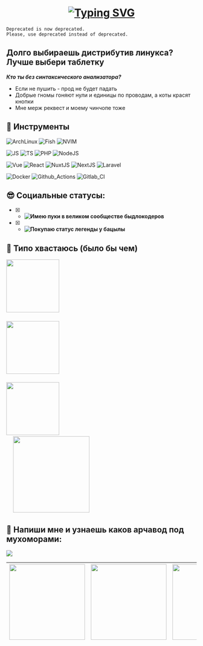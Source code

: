 <div align="center">

 # [![Typing SVG](https://readme-typing-svg.demolab.com?font=JetBrains+Mono&weight=700&size=22&duration=1500&pause=500&color=D9E0EE&background=FFFFFF00&center=true&vCenter=true&multiline=false&random=false&repeat=false&width=435&height=66&lines=btw%2C+i+use+arch)](https://git.io/typing-svg)

</div>

```
Deprecated is now deprecated. 
Please, use deprecated instead of deprecated.
```





## Долго выбираешь дистрибутив линукса? Лучше выбери таблетку

**_Кто ты без синтаксического анализатора?_**

- Если не пушить - прод не будет падать
- Добрые гномы гоняют нули и единицы по проводам, а коты красят кнопки
- Мне мерж реквест и моему чинчопе тоже



## 🔧 Инструменты

![ArchLinux](https://img.shields.io/badge/OS-Arch_Linux-informational?style=for-the-badge&logo=archlinux&logoColor=BD93F9&color=f2e9c2&labelColor=282A36)
![Fish](https://img.shields.io/badge/Shell-Fish-informational?style=for-the-badge&logo=gnu-bash&logoColor=BD93F9&color=f2e9c2&labelColor=282A36)
![NVIM](https://img.shields.io/badge/Editor-VSCode-informational?style=for-the-badge&logo=codeium&logoColor=BD93F9&color=f2e9c2&labelColor=282A36)

![JS](https://img.shields.io/badge/Lang-JavaScript-informational?style=for-the-badge&logo=javascript&logoColor=BD93F9&color=f2e9c2&labelColor=282A36)
![TS](https://img.shields.io/badge/Lang-TypeScript-informational?style=for-the-badge&logo=typescript&logoColor=BD93F9&color=f2e9c2&labelColor=282A36)
![PHP](https://img.shields.io/badge/Lang-PHP-informational?style=for-the-badge&logo=php&logoColor=BD93F9&color=f2e9c2&labelColor=282A36)
![NodeJS](https://img.shields.io/badge/Runtime-NodeJS-informational?style=for-the-badge&logo=nodedotjs&logoColor=BD93F9&color=f2e9c2&labelColor=282A36)

![Vue](https://img.shields.io/badge/Framework-VueJS-informational?style=for-the-badge&logo=Vuedotjs&logoColor=BD93F9&color=f2e9c2&labelColor=282A36)
![React](https://img.shields.io/badge/Framework-React-informational?style=for-the-badge&logo=React&logoColor=BD93F9&color=f2e9c2&labelColor=282A36)
![NuxtJS](https://img.shields.io/badge/Framework-NuxtJS-informational?style=for-the-badge&logo=nuxtdotjs&logoColor=BD93F9&color=f2e9c2&labelColor=282A36)
![NextJS](https://img.shields.io/badge/Framework-NextJS-informational?style=for-the-badge&logo=nextdotjs&logoColor=BD93F9&color=f2e9c2&labelColor=282A36)
![Laravel](https://img.shields.io/badge/Framework-Laravel-informational?style=for-the-badge&logo=laravel&logoColor=BD93F9&color=f2e9c2&labelColor=282A36)

![Docker](https://img.shields.io/badge/OPS-Docker-informational?style=for-the-badge&logo=docker&logoColor=BD93F9&color=f2e9c2&labelColor=282A36)
![Github_Actions](https://img.shields.io/badge/OPS-GithubActions-informational?style=for-the-badge&logo=githubactions&logoColor=BD93F9&color=f2e9c2&labelColor=282A36)
![Gitlab_CI](https://img.shields.io/badge/OPS-Gitlab_CI-informational?style=for-the-badge&logo=gitlab&logoColor=BD93F9&color=f2e9c2&labelColor=282A36)


## 😎 Социальные статусы:

- [x] - <b>![Имею пуки в великом сообществе быдлокодеров](https://t.me/+n3IdkwXXibY4OGQy)</b>
- [x] - <b>![Покупаю статус легенды у бацылы](https://t.me/koshachyabacylay)</b>


## 👀 Типо хвастаюсь (было бы чем)

<!-- =================================================== -->
<div align="center">　<!-- repository::center -->
<a href="https://github.com/gudkovWay/dotfiles">
    <img height="140px" align="left" src="https://github-readme-stats.vercel.app/api/pin/?username=gudkovWay&repo=dotfiles&layout=compact&theme=transparent&hide_border=true&count_private=true" />
</a>
<h3 align="left">　</h3>
<p align="left">　</p>
<h1></h1>
</div>　<!-- repository::center -->

<!-- =================================================== -->
<div align="center">　<!-- repository::center -->
<a href="https://github.com/gudkovWay/react-prod">
    <img height="140px" align="left" src="https://github-readme-stats.vercel.app/api/pin/?username=gudkovWay&repo=react-prod&layout=compact&theme=transparent&hide_border=true&count_private=true" />
</a>
<h3 align="left">　</h3>
<p align="left">　</p>
<h1></h1>
</div>　<!-- repository::center -->
<!-- =================================================== -->
<div align="center">　<!-- repository::center -->
<a href="https://github.com/gudkovWay/nuxt">
    <img height="140px" align="left" src="https://github-readme-stats.vercel.app/api/pin/?username=gudkovWay&repo=nuxt&layout=compact&theme=transparent&hide_border=true&count_private=true" />
</a>
<h3 align="left">　</h3>
<p align="left">　</p>
<h1></h1>
</div>　<!-- repository::center -->


<img height="202px" src="https://github-readme-stats.vercel.app/api/top-langs/?username=gudkovWay&hide=html&hide_title=true&hide_border=true&layout=compact&langs_count=8&exclude_repo=,Redventures-Movie-Quotes&theme=dark&text_color=010101&bg_color=fff9dd&show_icons=true"/> 



## 🚀 Напиши мне и узнаешь каков арчавод под мухоморами:
<a href="https://t.me/IuriiGudkov"><img src="https://img.shields.io/badge/Telegram-302D41?style=for-the-badge&logo=telegram&logoColor=D9E0EE"/></a>

|    <img src="https://i.imgur.com/2SP4cL8.jpg" align="center" width="200px" height="200px" >    | <img src="https://i.imgur.com/MxCou1y.jpg" align="center" width="200px" height="200px"> |   <img src="https://i.imgur.com/tvZlJSE.jpg" align="center" width="200px" height="200px" >    | <img src="https://i.imgur.com/qEUwtsJ.jpg" align="center" width="200px" height="200px">    |
| :---------------------------------------------------------------: | :----------------------------------------------------------------: | :----------------------------------------------------------------: | -------------------------------------------------------------------- |
